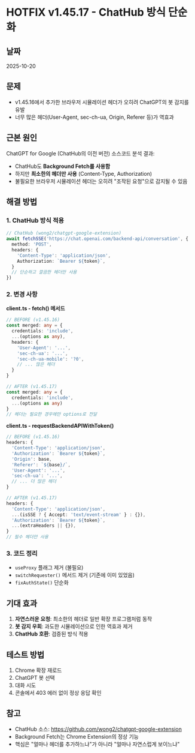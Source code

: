 # HOTFIX v1.45.17 - ChatHub 방식 단순화

## 날짜
2025-10-20

## 문제
- v1.45.16에서 추가한 브라우저 시뮬레이션 헤더가 오히려 ChatGPT의 봇 감지를 유발
- 너무 많은 헤더(User-Agent, sec-ch-ua, Origin, Referer 등)가 역효과

## 근본 원인
ChatGPT for Google (ChatHub의 이전 버전) 소스코드 분석 결과:
- ChatHub도 **Background Fetch를 사용함**
- 하지만 **최소한의 헤더만 사용** (Content-Type, Authorization)
- 불필요한 브라우저 시뮬레이션 헤더는 오히려 "조작된 요청"으로 감지될 수 있음

## 해결 방법
### 1. ChatHub 방식 적용
```typescript
// ChatHub (wong2/chatgpt-google-extension)
await fetchSSE('https://chat.openai.com/backend-api/conversation', {
  method: 'POST',
  headers: {
    'Content-Type': 'application/json',
    Authorization: `Bearer ${token}`,
  }
  // 단순하고 깔끔한 헤더만 사용
})
```

### 2. 변경 사항

**client.ts - fetch() 메서드**
```typescript
// BEFORE (v1.45.16)
const merged: any = { 
  credentials: 'include', 
  ...(options as any),
  headers: {
    'User-Agent': '...',
    'sec-ch-ua': '...',
    'sec-ch-ua-mobile': '?0',
    // ... 많은 헤더
  }
}

// AFTER (v1.45.17)
const merged: any = { 
  credentials: 'include', 
  ...(options as any)
}
// 헤더는 필요한 경우에만 options로 전달
```

**client.ts - requestBackendAPIWithToken()**
```typescript
// BEFORE (v1.45.16)
headers: {
  'Content-Type': 'application/json',
  'Authorization': `Bearer ${token}`,
  'Origin': base,
  'Referer': `${base}/`,
  'User-Agent': '...',
  'sec-ch-ua': '...',
  // ... 더 많은 헤더
}

// AFTER (v1.45.17)
headers: {
  'Content-Type': 'application/json',
  ...(isSSE ? { Accept: 'text/event-stream' } : {}),
  'Authorization': `Bearer ${token}`,
  ...(extraHeaders || {}),
}
// 필수 헤더만 사용
```

### 3. 코드 정리
- `useProxy` 플래그 제거 (불필요)
- `switchRequester()` 메서드 제거 (기존에 이미 있었음)
- `fixAuthState()` 단순화

## 기대 효과
1. **자연스러운 요청**: 최소한의 헤더로 일반 확장 프로그램처럼 동작
2. **봇 감지 우회**: 과도한 시뮬레이션으로 인한 역효과 제거
3. **ChatHub 호환**: 검증된 방식 적용

## 테스트 방법
1. Chrome 확장 재로드
2. ChatGPT 봇 선택
3. 대화 시도
4. 콘솔에서 403 에러 없이 정상 응답 확인

## 참고
- ChatHub 소스: https://github.com/wong2/chatgpt-google-extension
- Background Fetch는 Chrome Extension의 정상 기능
- 핵심은 "얼마나 헤더를 추가하느냐"가 아니라 "얼마나 자연스럽게 보이느냐"
